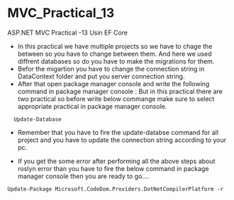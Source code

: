 # MVC_Practical_13
ASP.NET MVC Practical -13 Usin EF Core

* In this practical we have multiple projects so we have to chage the between so you have to change between them. And here we used diffrent databases so do you have to make the migrations for them.
* Befor the migartion you have to change the connection string in DataContext folder and put you server connection string.
* After that open package manager console and write the following command in package manager console : But in this practical there are two practical so before write below commange make sure to select appropriate practical in package manager console.
```
  Update-Database
```  

* Remember that you have to fire the update-databse command for all project and you have to update the connection string according to your pc.

* If you get the some error after performing all the above steps about roslyn error than you have to fire the below command in package manager console then you are ready to go....
```
Update-Package Microsoft.CodeDom.Providers.DotNetCompilerPlatform -r
```
